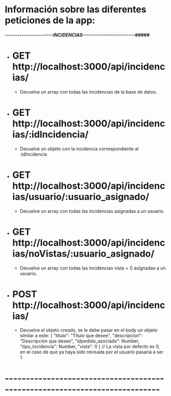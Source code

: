 # Información sobre las diferentes peticiones de la app:


##### -----------------------INCIDENCIAS-------------------------#####


* # GET http://localhost:3000/api/incidencias/

    - Devuelve un array con todas las incidencias de la base de datos.

* # GET http://localhost:3000/api/incidencias/:idIncidencia/

    - Devuelve un objeto con la incidencia correspondiente al :idIncidencia

* # GET http://localhost:3000/api/incidencias/usuario/:usuario_asignado/

    - Devuelve un array con todas las incidencias asignadas a un usuario.

* # GET http://localhost:3000/api/incidencias/noVistas/:usuario_asignado/

    - Devuelve un array con todas las incidencias vista = 0 asignadas a un usuario.

* # POST http://localhost:3000/api/incidencias/

    - Devuelve el objeto creado, se le debe pasar en el body un objeto similar a este:
        {
            "titulo": "Titulo que desee",
            "descripcion": "Descripción que desee",
            "idpedido_asociado": Number,
            "tipo_incidencia": Number,
            "vista": 0 
        }
    // La vista por defecto es 0, en el caso de que ya haya sido revisada por el usuario pasaría a ser 1.


# ---------------------------------------------------------------------------
